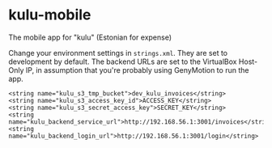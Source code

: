 # kulu-mobile
The mobile app for "kulu" (Estonian for expense)

Change your environment settings in `strings.xml`. They are set to development by default. The backend URLs are set to the VirtualBox Host-Only IP, in assumption that you're probably using GenyMotion to run the app.

    <string name="kulu_s3_tmp_bucket">dev_kulu_invoices</string>
    <string name="kulu_s3_access_key_id">ACCESS_KEY</string>
    <string name="kulu_s3_secret_access_key">SECRET_KEY</string>
    <string name="kulu_backend_service_url">http://192.168.56.1:3001/invoices</string>
    <string name="kulu_backend_login_url">http://192.168.56.1:3001/login</string>
